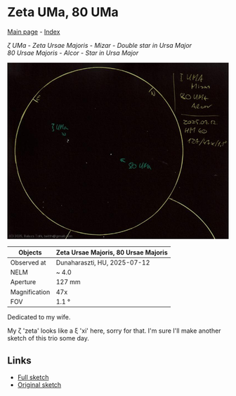 # Zeta UMa, 80 UMa

[Main page](../index.md) - [Index](../pages/obj_index.md)

_ζ UMa_ - _Zeta Ursae Majoris_ - _Mizar_ - _Double star in Ursa Major_  
_80 Ursae Majoris_ - _Alcor_ - _Star in Ursa Major_  

![Zeta UMa, 80 UMa](../img/zeta-uma-80-uma-20250715.jpg)

Objects | Zeta Ursae Majoris, 80 Ursae Majoris
-|-
Observed at | Dunaharaszti, HU, 2025-07-12
NELM | ~ 4.0
Aperture | 127 mm
Magnification | 47x
FOV | 1.1 °

Dedicated to my wife.

My ζ 'zeta' looks like a ξ 'xi' here, sorry for that.
I'm sure I'll make another sketch of this trio some day.

## Links

- [Full sketch](../img/zeta-uma-80-uma-kappa-her-20250715.jpg)
- [Original sketch](../scan/20250715_1.jpg)
